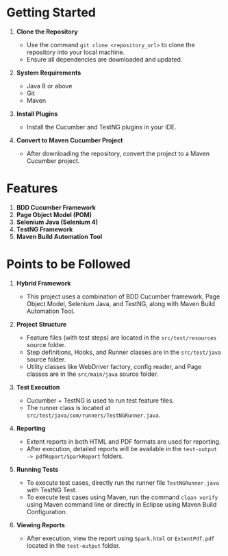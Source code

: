 # Getting Started
 
1. **Clone the Repository**
   - Use the command `git clone <repository_url>` to clone the repository into your local machine.
   - Ensure all dependencies are downloaded and updated.
 
2. **System Requirements**
   - Java 8 or above
   - Git
   - Maven
 
3. **Install Plugins**
   - Install the Cucumber and TestNG plugins in your IDE.
 
4. **Convert to Maven Cucumber Project**
   - After downloading the repository, convert the project to a Maven Cucumber project.
 
# Features
 
1. **BDD Cucumber Framework**
2. **Page Object Model (POM)**
3. **Selenium Java (Selenium 4)**
4. **TestNG Framework**
5. **Maven Build Automation Tool**
 
# Points to be Followed
 
1. **Hybrid Framework**
   - This project uses a combination of BDD Cucumber framework, Page Object Model, Selenium Java, and TestNG, along with Maven Build Automation Tool.
 
2. **Project Structure**
   - Feature files (with test steps) are located in the `src/test/resources` source folder.
   - Step definitions, Hooks, and Runner classes are in the `src/test/java` source folder.
   - Utility classes like WebDriver factory, config reader, and Page classes are in the `src/main/java` source folder.
 
3. **Test Execution**
   - Cucumber + TestNG is used to run test feature files.
   - The runner class is located at `src/test/java/com/runners/TestNGRunner.java`.
 
4. **Reporting**
   - Extent reports in both HTML and PDF formats are used for reporting.
   - After execution, detailed reports will be available in the `test-output -> pdfReport/SparkReport` folders.
 
5. **Running Tests**
   - To execute test cases, directly run the runner file `TestNGRunner.java` with TestNG Test.
   - To execute test cases using Maven, run the command `clean verify` using Maven command line or directly in Eclipse using Maven Build Configuration.
 
6. **Viewing Reports**
   - After execution, view the report using `Spark.html` or `ExtentPdf.pdf` located in the `test-output` folder.
